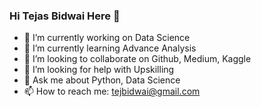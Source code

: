 ### Hi Tejas Bidwai Here 👋


- 🔭 I’m currently working on Data Science 
- 🌱 I’m currently learning Advance Analysis
- 👯 I’m looking to collaborate on Github, Medium, Kaggle
- 🤔 I’m looking for help with Upskilling
- 💬 Ask me about Python, Data Science
- 📫 How to reach me: tejbidwai@gmail.com

